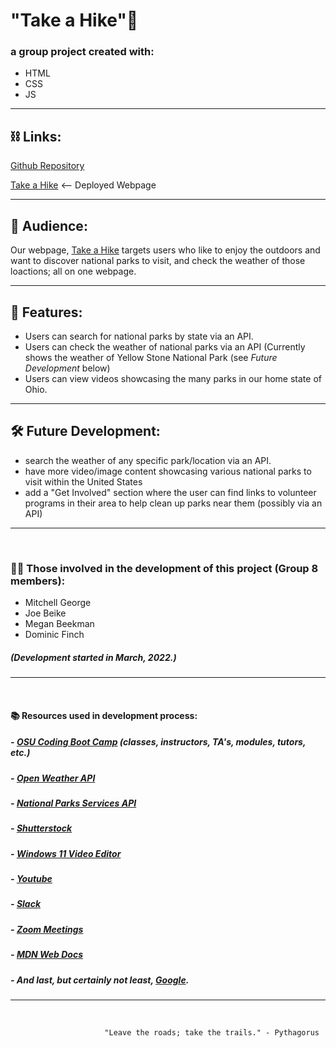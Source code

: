 
# "Take a Hike"🌳
### a group project created with:
- HTML
- CSS
- JS
--------------------------------------------------------------------------------
## ⛓ Links:
[Github Repository](https://github.com/mitchgeorge8/take-a-hike.git)

[Take a Hike](https://mitchgeorge8.github.io/take-a-hike/) <-- Deployed Webpage

---------------------------------------------------------------------------------

## 👥 Audience:
Our webpage, [Take a Hike](https://mitchgeorge8.github.io/take-a-hike/) targets users who like to enjoy the outdoors and want to discover national parks to visit, and check the weather of those loactions; all on one webpage.

---------------------------------------------------------------------------------------------------------------------------------
## 📑 Features: 
- Users can search for national parks by state via an API.
- Users can check the weather of national parks via an API (Currently shows the weather of Yellow Stone National Park (see *Future Development* below)
- Users can view videos showcasing the many parks in our home state of Ohio.
--------------------------------------------------------------------------------------------------------------------------------

## 🛠 Future Development:
- search the weather of any specific park/location via an API.
- have more video/image content showcasing various national parks to visit within the United States
- add a "Get Involved" section where the user can find links to volunteer programs in their area to help clean up parks near them (possibly via an API) 
--------------------------------------------------------------------------------------------------------------------------------
<br>

### 👨‍💻 Those involved in the development of this project (Group 8 members):
- Mitchell George
- Joe Beike
- Megan Beekman
- Dominic Finch

##### (*Development started in March, 2022.*)
-------------------------------------------------------------------------------------------------------------------------------
<br>

#### 📚 Resources used in development process:
##### - [OSU Coding Boot Camp](https://eng-bootcamps.osu.edu/) (classes, instructors, TA's, modules, tutors, etc.)
##### - [Open Weather API](https://openweathermap.org/api)
##### - [National Parks Services API](https://www.nps.gov/subjects/developer/api-documentation.htm)
##### - [Shutterstock](https://www.shutterstock.com/)
##### - [Windows 11 Video Editor](https://www.wired.com/story/how-to-use-clipchamp-windows-11-video-editor/)
##### - [Youtube](https://www.youtube.com/)
##### - [Slack](https://slack.com/about)
##### - [Zoom Meetings](https://zoom.us/)
##### - [MDN Web Docs](https://developer.mozilla.org/en-US/)
##### - And last, but certainly not least, [Google](https://www.google.com/).

--------------------------------------------------------------------------------------------------------------------------------
<br>

                         "Leave the roads; take the trails." - Pythagorus
